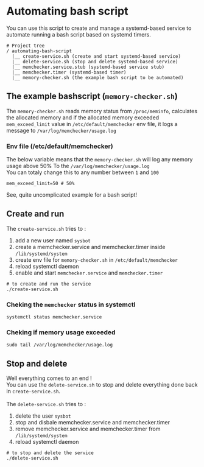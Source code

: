 # Automating bash script

You can use this script to create and manage a systemd-based service to automate running a bash script based on systemd timers.
```
# Project tree
/ automating-bash-script
  |__ create-service.sh (create and start systemd-based service)
  |__ delete-service.sh (stop and delete systemd-based service)
  |__ memchecker.service.stub (systemd-based service stub)
  |__ memchecker.timer (systemd-based timer)
  |__ memory-checker.sh (the example bash script to be automated)
```
## The example bashscript (`memory-checker.sh`)
The `memory-checker.sh` reads memory status from `/proc/meminfo`, calculates the allocated memory and if
the allocated memory exceeded `mem_exceed_limit` value in `/etc/default/memchecker` env file, it logs a message to `/var/log/memchecker/usage.log` 
### Env file (/etc/default/memchecker)
The below variable means that the `memory-checker.sh` will log any memory usage above 50% To the `/var/log/memchecker/usage.log`
<br />
You can totaly change this to any number between `1` and `100`
```env
mem_exceed_limit=50 # 50%
```
See, quite uncomplicated example for a bash script!

## Create and run
The `create-service.sh` tries to :
1. add a new user named `sysbot`
2. create a memchecker.service and memchecker.timer inside `/lib/systemd/system`
3. create env file for `memory-checker.sh` in `/etc/default/memchecker`
4. reload systemctl daemon
5. enable and start `memchecker.service` and `memchecker.timer`
```terminal
# to create and run the service
./create-service.sh
```

### Cheking the `memchecker` status in systemctl
```
systemctl status memchecker.service
```

### Cheking if memory usage exceeded
```
sudo tail /var/log/memchecker/usage.log
```

## Stop and delete
Well everything comes to an end !
<br />
You can use the `delete-service.sh` to stop and delete everything done back in `create-service.sh`.
<br />
<br />
The `delete-service.sh` tries to :
1. delete the user `sysbot`
2. stop and disbale memchecker.service and memchecker.timer
3. remove memchecker.service and memchecker.timer from `/lib/systemd/system`
4. reload systemctl daemon
```terminal
# to stop and delete the service
./delete-service.sh
```
